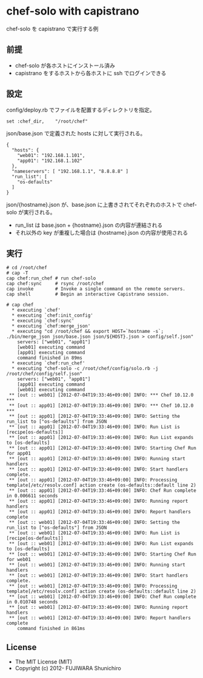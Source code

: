 # chef-solo with capistrano

chef-solo を capistrano で実行する例

## 前提

* chef-solo が各ホストにインストール済み
* capistrano をするホストから各ホストに ssh でログインできる

## 設定

config/deploy.rb でファイルを配置するディレクトリを指定。

    set :chef_dir,    "/root/chef"

json/base.json で定義された hosts に対して実行される。

    {
      "hosts": {
        "web01": "192.168.1.101",
        "app01": "192.168.1.102"
      },
      "nameservers": [ "192.168.1.1", "8.8.8.8" ]
      "run_list": [
        "os-defaults"
      ]
    }

json/{hostname}.json が、base.json に上書きされてそれぞれのホストで chef-solo が実行される。

* run_list は base.json + {hostname}.json の内容が連結される
* それ以外の key が重複した場合は {hostname}.json の内容が使用される

## 実行

    # cd /root/chef
    # cap -T
    cap chef:run_chef # run chef-solo
    cap chef:sync     # rsync /root/chef
    cap invoke        # Invoke a single command on the remote servers.
    cap shell         # Begin an interactive Capistrano session.
    
    # cap chef
      * executing `chef'
      * executing `chef:init_config'
      * executing `chef:sync'
      * executing `chef:merge_json'
      * executing "cd /root/chef && export HOST=`hostname -s`; ./bin/merge_json json/base.json json/${HOST}.json > config/self.json"
        servers: ["web01", "app01"]
        [web01] executing command
        [app01] executing command
        command finished in 89ms
      * executing `chef:run_chef'
      * executing "chef-solo -c /root/chef/config/solo.rb -j /root/chef/config/self.json"
        servers: ["web01", "app01"]
        [app01] executing command
        [web01] executing command
     ** [out :: web01] [2012-07-04T19:33:46+09:00] INFO: *** Chef 10.12.0 ***
     ** [out :: app01] [2012-07-04T19:33:46+09:00] INFO: *** Chef 10.12.0 ***
     ** [out :: app01] [2012-07-04T19:33:46+09:00] INFO: Setting the run_list to ["os-defaults"] from JSON
     ** [out :: app01] [2012-07-04T19:33:46+09:00] INFO: Run List is [recipe[os-defaults]]
     ** [out :: app01] [2012-07-04T19:33:46+09:00] INFO: Run List expands to [os-defaults]
     ** [out :: app01] [2012-07-04T19:33:46+09:00] INFO: Starting Chef Run for app01
     ** [out :: app01] [2012-07-04T19:33:46+09:00] INFO: Running start handlers
     ** [out :: app01] [2012-07-04T19:33:46+09:00] INFO: Start handlers complete.
     ** [out :: app01] [2012-07-04T19:33:46+09:00] INFO: Processing template[/etc/resolv.conf] action create (os-defaults::default line 2)
     ** [out :: app01] [2012-07-04T19:33:46+09:00] INFO: Chef Run complete in 0.006611 seconds
     ** [out :: app01] [2012-07-04T19:33:46+09:00] INFO: Running report handlers
     ** [out :: app01] [2012-07-04T19:33:46+09:00] INFO: Report handlers complete
     ** [out :: web01] [2012-07-04T19:33:46+09:00] INFO: Setting the run_list to ["os-defaults"] from JSON
     ** [out :: web01] [2012-07-04T19:33:46+09:00] INFO: Run List is [recipe[os-defaults]]
     ** [out :: web01] [2012-07-04T19:33:46+09:00] INFO: Run List expands to [os-defaults]
     ** [out :: web01] [2012-07-04T19:33:46+09:00] INFO: Starting Chef Run for web01
     ** [out :: web01] [2012-07-04T19:33:46+09:00] INFO: Running start handlers
     ** [out :: web01] [2012-07-04T19:33:46+09:00] INFO: Start handlers complete.
     ** [out :: web01] [2012-07-04T19:33:46+09:00] INFO: Processing template[/etc/resolv.conf] action create (os-defaults::default line 2)
     ** [out :: web01] [2012-07-04T19:33:46+09:00] INFO: Chef Run complete in 0.010748 seconds
     ** [out :: web01] [2012-07-04T19:33:46+09:00] INFO: Running report handlers
     ** [out :: web01] [2012-07-04T19:33:46+09:00] INFO: Report handlers complete
        command finished in 861ms

## License

* The MIT License (MIT)
* Copyright (c) 2012- FUJIWARA Shunichiro
